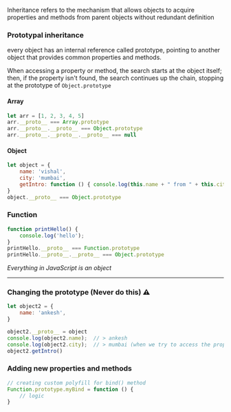 Inheritance refers to the mechanism that allows objects to acquire properties and methods from parent objects without redundant definition

### Prototypal inheritance

every object has an internal reference called prototype, pointing to another object that provides common properties and methods.

When accessing a property or method, the search starts at the object itself;
then, if the property isn't found, the search continues up the chain,
stopping at the prototype of `Object.prototype`

#### Array

```js
let arr = [1, 2, 3, 4, 5]
arr.__proto__ === Array.prototype
arr.__proto__.__proto__ === Object.prototype
arr.__proto__.__proto__.__proto__ === null
```
#### Object

```js
let object = {
    name: 'vishal',
    city: 'mumbai',
    getIntro: function () { console.log(this.name + " from " + this.city)}
}
object.__proto__ === Object.prototype
```
### Function

```js
function printHello() {
    console.log('hello');
}
printHello.__proto__ === Function.prototype
printHello.__proto__.__proto__ === Object.prototype
```

*Everything in JavaScript is an object*

---
### Changing the prototype (Never do this) ⚠

```js
let object2 = {
    name: 'ankesh',
}

object2.__proto__ = object
console.log(object2.name);  // > ankesh
console.log(object2.city);  // > mumbai (when we try to access the property or method it will first try to check in its context, then check in prototye)
object2.getIntro()
```
### Adding new properties and methods

```js
// creating custom polyfill for bind() method
Function.prototype.myBind = function () {
    // logic
}
```